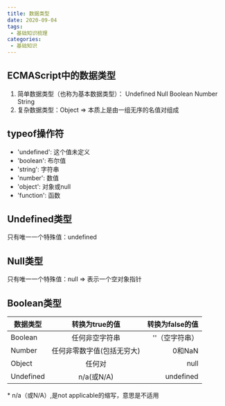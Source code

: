 ```yaml
---
title: 数据类型
date: 2020-09-04
tags:
 - 基础知识梳理
categories: 
 - 基础知识
---
```

## ECMAScript中的数据类型
1. 简单数据类型（也称为基本数据类型）： Undefined Null Boolean Number String
2. 复杂数据类型：Object => 本质上是由一组无序的名值对组成

## typeof操作符
- 'undefined': 这个值未定义
- 'boolean': 布尔值
- 'string': 字符串
- 'number': 数值
- 'object': 对象或null
- 'function': 函数

## Undefined类型
只有唯一一个特殊值：undefined

## Null类型
只有唯一一个特殊值：null => 表示一个空对象指针

## Boolean类型
|  数据类型  |     转换为true的值      | 转换为false的值 |
|  -------  |:---------------------:| -------------: |
|  Boolean  |     任何非空字符串       |  ''（空字符串） |
|  Number   | 任何非零数字值(包括无穷大) |    0和NaN     |
|  Object   |        任何对           |     null      |
| Undefined |      n/a(或N/A)        |     undefined |
\* n/a（或N/A）,是not applicable的缩写，意思是不适用